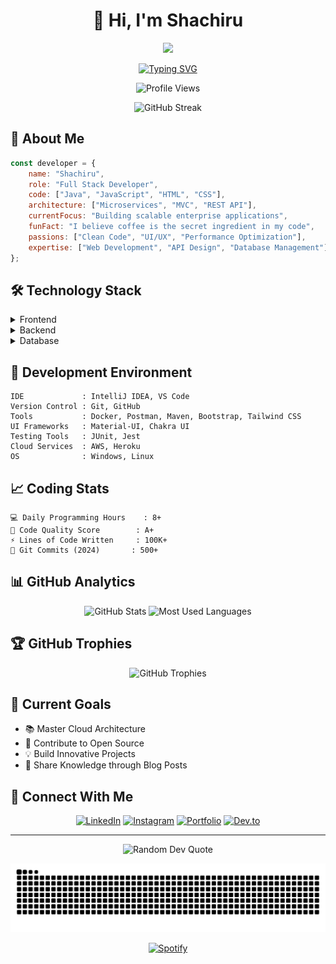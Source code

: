 <h1 align="center">👋 Hi, I'm Shachiru</h1>
<p align="center">
  <img src="https://media.giphy.com/media/f3iwJFOVOwuy7K6FFw/giphy.gif" width="400"/>
</p>
<div align="center">
  <a href="https://git.io/typing-svg"><img src="https://readme-typing-svg.demolab.com?font=Fira+Code&size=22&pause=1000&color=36BCF7FF&center=true&vCenter=true&width=435&lines=Software+Engineer;Full+Stack+Developer;Web+Developer" alt="Typing SVG" /></a>
</div>

<p align="center">
  <img src="https://komarev.com/ghpvc/?username=shachiru&label=Profile%20views&color=0e75b6&style=flat" alt="Profile Views" />
</p>

<p align="center">
  <img src="https://github-readme-streak-stats.herokuapp.com/?user=shachiru&theme=tokyonight" alt="GitHub Streak" />
</p>

## 💫 About Me
```javascript
const developer = {
    name: "Shachiru",
    role: "Full Stack Developer",
    code: ["Java", "JavaScript", "HTML", "CSS"],
    architecture: ["Microservices", "MVC", "REST API"],
    currentFocus: "Building scalable enterprise applications",
    funFact: "I believe coffee is the secret ingredient in my code",
    passions: ["Clean Code", "UI/UX", "Performance Optimization"],
    expertise: ["Web Development", "API Design", "Database Management"]
};
```

## 🛠️ Technology Stack
<details>
<summary>Frontend</summary>
<br>
<p align="left">
  <img src="https://raw.githubusercontent.com/devicons/devicon/master/icons/html5/html5-original.svg" alt="html5" width="40" height="40"/>
  <img src="https://raw.githubusercontent.com/devicons/devicon/master/icons/css3/css3-original.svg" alt="css3" width="40" height="40"/>
  <img src="https://raw.githubusercontent.com/devicons/devicon/master/icons/javascript/javascript-original.svg" alt="javascript" width="40" height="40"/>
  <img src="https://raw.githubusercontent.com/devicons/devicon/master/icons/bootstrap/bootstrap-plain.svg" alt="bootstrap" width="40" height="40"/>
  <img src="https://www.vectorlogo.zone/logos/tailwindcss/tailwindcss-icon.svg" alt="tailwind" width="40" height="40"/>
  <img src="https://raw.githubusercontent.com/devicons/devicon/master/icons/sass/sass-original.svg" alt="sass" width="40" height="40"/>
</p>
</details>

<details>
<summary>Backend</summary>
<br>
<p align="left">
  <img src="https://raw.githubusercontent.com/devicons/devicon/master/icons/java/java-original.svg" alt="java" width="40" height="40"/>
  <img src="https://hibernate.org/images/hibernate-logo.svg" alt="hibernate" width="40" height="40"/>
  <img src="https://raw.githubusercontent.com/devicons/devicon/master/icons/nodejs/nodejs-original.svg" alt="nodejs" width="40" height="40"/>
  <img src="https://raw.githubusercontent.com/devicons/devicon/master/icons/spring/spring-original.svg" alt="spring" width="40" height="40"/>
</p>
</details>

<details>
<summary>Database</summary>
<br>
<p align="left">
  <img src="https://raw.githubusercontent.com/devicons/devicon/master/icons/mysql/mysql-original-wordmark.svg" alt="mysql" width="40" height="40"/>
  <img src="https://raw.githubusercontent.com/devicons/devicon/master/icons/mongodb/mongodb-original-wordmark.svg" alt="mongodb" width="40" height="40"/>
  <img src="https://raw.githubusercontent.com/devicons/devicon/master/icons/postgresql/postgresql-original-wordmark.svg" alt="postgresql" width="40" height="40"/>
</p>
</details>

## 🔧 Development Environment
```text
IDE             : IntelliJ IDEA, VS Code
Version Control : Git, GitHub
Tools           : Docker, Postman, Maven, Bootstrap, Tailwind CSS
UI Frameworks   : Material-UI, Chakra UI
Testing Tools   : JUnit, Jest
Cloud Services  : AWS, Heroku
OS              : Windows, Linux
```

## 📈 Coding Stats
```text
💻 Daily Programming Hours    : 8+
🎯 Code Quality Score        : A+
⚡ Lines of Code Written     : 100K+
🔄 Git Commits (2024)       : 500+
```

## 📊 GitHub Analytics
<p align="center">
<img height="180em" src="https://github-readme-stats.vercel.app/api?username=shachiru&show_icons=true&theme=tokyonight" alt="GitHub Stats"/>
<img height="180em" src="https://github-readme-stats.vercel.app/api/top-langs/?username=shachiru&layout=compact&theme=tokyonight" alt="Most Used Languages"/>
</p>

## 🏆 GitHub Trophies
<p align="center">
  <img src="https://github-profile-trophy.vercel.app/?username=shachiru&theme=tokyonight&no-frame=false&no-bg=false&margin-w=4" alt="GitHub Trophies"/>
</p>

## 🎯 Current Goals
- 📚 Master Cloud Architecture
- 🌟 Contribute to Open Source
- 💡 Build Innovative Projects
- 📖 Share Knowledge through Blog Posts

## 🤝 Connect With Me
<div align="center">
  
[![LinkedIn](https://img.shields.io/badge/LinkedIn-%230077B5.svg?logo=linkedin&logoColor=white)](https://www.linkedin.com/in/shachiru-rashmika-6b5761308)
[![Instagram](https://img.shields.io/badge/Instagram-%23E4405F.svg?logo=Instagram&logoColor=white)](https://www.instagram.com/__rashmika.s)
[![Portfolio](https://img.shields.io/badge/Portfolio-%23000000.svg?logo=firefox&logoColor=#FF7139)](https://shachiru-portfolio.web.app)
[![Dev.to](https://img.shields.io/badge/Dev.to-%230A0A0A.svg?logo=dev.to&logoColor=white)](https://dev.to/shachiru)
  
</div>

---

<div align="center">
  <img src="https://quotes-github-readme.vercel.app/api?type=horizontal&theme=tokyonight" alt="Random Dev Quote" />
</div>

<div align="center">
    
![header](https://github.com/s-shemmee/s-shemmee/blob/output/github-contribution-grid-snake-dark.svg)

</div>

<div align="center">
  
[![Spotify](https://novatorem-navy-ten.vercel.app/api/spotify)](https://open.spotify.com/user/YOUR_SPOTIFY_USER_ID)

</div>
